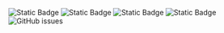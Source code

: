 ![Static Badge](https://img.shields.io/badge/blacklists-60-000000) ![Static Badge](https://img.shields.io/badge/blacklisted-3180905-cc0000) ![Static Badge](https://img.shields.io/badge/whitelisted-2242-00CC00) ![Static Badge](https://img.shields.io/badge/streaming_blacklist-28107-000000) ![GitHub issues](https://img.shields.io/github/issues/fabriziosalmi/blacklists)
